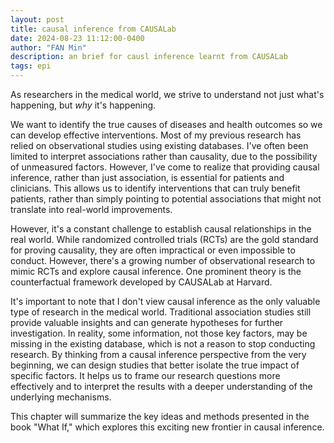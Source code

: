 ```yaml
---
layout: post
title: causal inference from CAUSALab
date: 2024-08-23 11:12:00-0400
author: "FAN Min"
description: an brief for causl inference learnt from CAUSALab
tags: epi
---
```


As researchers in the medical world, we strive to understand not just what's happening, but _why_ it's happening.

We want to identify the true causes of diseases and health outcomes so we can develop effective interventions. Most of my previous research has relied on observational studies using existing databases. I've often been limited to interpret associations rather than causality, due to the possibility of unmeasured factors. However, I've come to realize that providing causal inference, rather than just association, is essential for patients and clinicians. This allows us to identify interventions that can truly benefit patients, rather than simply pointing to potential associations that might not translate into real-world improvements.

However, it's a constant challenge to establish causal relationships in the real world. While randomized controlled trials (RCTs) are the gold standard for proving causality, they are often impractical or even impossible to conduct. However, there's a growing number of observational research to mimic RCTs and explore causal inference. One prominent theory is the counterfactual framework developed by CAUSALab at Harvard.

It's important to note that I don't view causal inference as the only valuable type of research in the medical world. Traditional association studies still provide valuable insights and can generate hypotheses for further investigation. In reality, some information, not those key factors, may be missing in the existing database, which is not a reason to stop conducting research. By thinking from a causal inference perspective from the very beginning, we can design studies that better isolate the true impact of specific factors. It helps us to frame our research questions more effectively and to interpret the results with a deeper understanding of the underlying mechanisms.

This chapter will summarize the key ideas and methods presented in the book "What If," which explores this exciting new frontier in causal inference.
